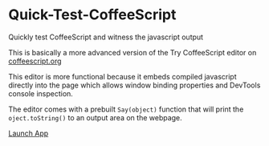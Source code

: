 Quick-Test-CoffeeScript
=======================

Quickly test CoffeeScript and witness the javascript output


This is basically a more advanced version of the Try CoffeeScript editor on [coffeescript.org](http://coffeescript.org/#try)

This editor is more functional because it embeds compiled javascript directly into the page which allows window binding properties and DevTools console inspection.

The editor comes with a prebuilt `Say(object)` function that will print the `oject.toString()` to an output area on the webpage.

[Launch App](http://zombiehippie.com/ide/Quick-Test-CoffeeScript/)
